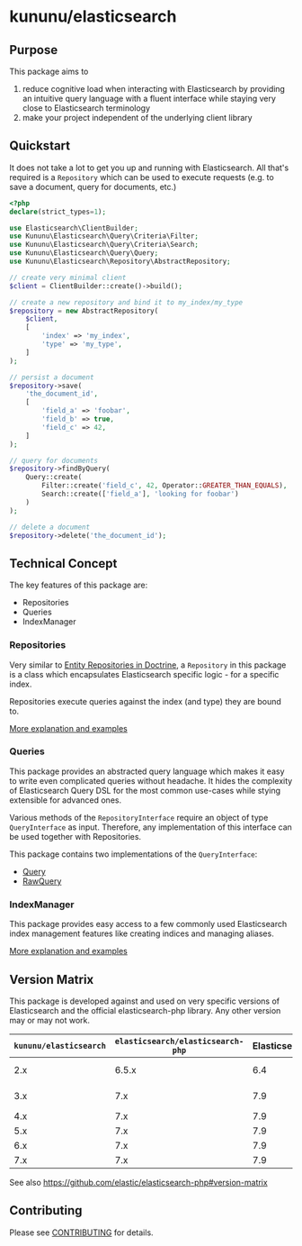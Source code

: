 # kununu/elasticsearch

## Purpose

This package aims to
 1. reduce cognitive load when interacting with Elasticsearch by providing an intuitive query language with a fluent interface while staying very close to Elasticsearch terminology
 2. make your project independent of the underlying client library

## Quickstart
It does not take a lot to get you up and running with Elasticsearch. All that's required is a `Repository` which can be used to execute requests (e.g. to save a document, query for documents, etc.)

```php
<?php
declare(strict_types=1);

use Elasticsearch\ClientBuilder;
use Kununu\Elasticsearch\Query\Criteria\Filter;
use Kununu\Elasticsearch\Query\Criteria\Search;
use Kununu\Elasticsearch\Query\Query;
use Kununu\Elasticsearch\Repository\AbstractRepository;

// create very minimal client
$client = ClientBuilder::create()->build();

// create a new repository and bind it to my_index/my_type
$repository = new AbstractRepository(
    $client,
    [
        'index' => 'my_index',
        'type' => 'my_type',
    ]
);

// persist a document
$repository->save(
    'the_document_id',
    [
        'field_a' => 'foobar',
        'field_b' => true,
        'field_c' => 42,
    ]
);

// query for documents
$repository->findByQuery(
    Query::create(
        Filter::create('field_c', 42, Operator::GREATER_THAN_EQUALS),
        Search::create(['field_a'], 'looking for foobar')
    )
);

// delete a document
$repository->delete('the_document_id');
```

## Technical Concept

The key features of this package are:
 - Repositories
 - Queries
 - IndexManager

### Repositories

Very similar to [Entity Repositories in Doctrine](https://www.doctrine-project.org/projects/doctrine-orm/en/2.6/reference/working-with-objects.html), a `Repository` in this package is a class which encapsulates
Elasticsearch specific logic - for a specific index.

Repositories execute queries against the index (and type) they are bound to.

[More explanation and examples](doc/REPOSITORY.md)

### Queries

This package provides an abstracted query language which makes it easy to write even complicated queries without
headache. It hides the complexity of Elasticsearch Query DSL for the most common use-cases while stying extensible for
advanced ones.

Various methods of the `RepositoryInterface` require an object of type `QueryInterface` as input. Therefore, any
implementation of this interface can be used together with Repositories.

This package contains two implementations of the `QueryInterface`:

- [Query](doc/QUERY.md)
- [RawQuery](doc/RAWQUERY.md)

### IndexManager

This package provides easy access to a few commonly used Elasticsearch index management features like creating indices
and managing aliases.

[More explanation and examples](doc/INDEX_MANAGER.md)

## Version Matrix

This package is developed against and used on very specific versions of Elasticsearch and the official elasticsearch-php
library. Any other version may or may not work.

| `kununu/elasticsearch` | `elasticsearch/elasticsearch-php` | Elasticsearch | PHP          |
|------------------------|-----------------------------------|---------------|--------------|
| 2.x                    | 6.5.x                             | 6.4           | \>=7.2, <8.0 |
| 3.x                    | 7.x                               | 7.9           | \>=7.2, <8.0 |
| 4.x                    | 7.x                               | 7.9           | \>=8.0       |
| 5.x                    | 7.x                               | 7.9           | \>=8.0       |
| 6.x                    | 7.x                               | 7.9           | \>=8.0       |
| 7.x                    | 7.x                               | 7.9           | \>=8.1       |

See also https://github.com/elastic/elasticsearch-php#version-matrix

## Contributing

Please see [CONTRIBUTING](CONTRIBUTING.md) for details.
